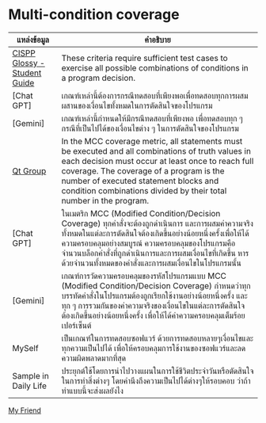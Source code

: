 # Multi-condition coverage

| แหล่งข้อมูล                              | คำอธิบาย                                                                                              |
|-----------------------------------------|-------------------------------------------------------------------------------------------------------|
| [CISPP Glossy - Student Guide](https://www.isc2.org/certifications/cissp/cissp-student-glossary) | These criteria require sufficient test cases to exercise all possible combinations of conditions in a program decision. |
| [Chat GPT] | เกณฑ์เหล่านี้ต้องการกรณีทดสอบที่เพียงพอเพื่อทดสอบทุกการผสมผสานของเงื่อนไขทั้งหมดในการตัดสินใจของโปรแกรม |
| [Gemini] | เกณฑ์เหล่านี้กำหนดให้มีกรณีทดสอบที่เพียงพอ เพื่อทดสอบทุก ๆ กรณีที่เป็นไปได้ของเงื่อนไขต่าง ๆ ในการตัดสินใจของโปรแกรม |
| [Qt Group](https://www.qt.io/product/quality-assurance/coco/feature-multiple-condition-coverage-mcc) | In the MCC coverage metric, all statements must be executed and all combinations of truth values in each decision must occur at least once to reach full coverage. The coverage of a program is the number of executed statement blocks and condition combinations divided by their total number in the program. |
| [Chat GPT] | ในเมตริก MCC (Modified Condition/Decision Coverage) ทุกคำสั่งจะต้องถูกดำเนินการ และการผสมค่าความจริงทั้งหมดในแต่ละการตัดสินใจต้องเกิดขึ้นอย่างน้อยหนึ่งครั้งเพื่อให้ได้ความครอบคลุมอย่างสมบูรณ์ ความครอบคลุมของโปรแกรมคือจำนวนบล็อกคำสั่งที่ถูกดำเนินการและการผสมเงื่อนไขที่เกิดขึ้น หารด้วยจำนวนทั้งหมดของคำสั่งและการผสมเงื่อนไขในโปรแกรมนั้น |
| [Gemini] | เกณฑ์การวัดความครอบคลุมของรหัสโปรแกรมแบบ MCC (Modified Condition/Decision Coverage) กำหนดว่าทุกบรรทัดคำสั่งในโปรแกรมต้องถูกเรียกใช้งานอย่างน้อยหนึ่งครั้ง และทุก ๆ การรวมกันของค่าความจริงของเงื่อนไขในแต่ละการตัดสินใจต้องเกิดขึ้นอย่างน้อยหนึ่งครั้ง เพื่อให้ได้ค่าความครอบคลุมเต็มร้อยเปอร์เซ็นต์ |
| MySelf                                  | เป็นเกณฑ์ในการทดสอบซอฟแวร์ ด้วยการทดสอบหลายๆเงื่อนไขและทุกความเป็นไปได้ เพื่อให้ครอบคลุมการใช้งานของซอฟแวร์และลดความผิดพลาดมากที่สุด |
| Sample in Daily Life                   | ประยุกต์ใช้โดยการนำไปวางแผนในการใช้ชีวิตประจำวันหรือตัดสินใจในการทำสิ่งต่างๆ โดยคำนึงถึงความเป็นไปได้ต่างๆให้รอบคอบ ว่าถ้าทำแบบนี้จะส่งผลยังไง |

[My Friend](https://github.com/realalunda/realalunda.github.io/keyword)
